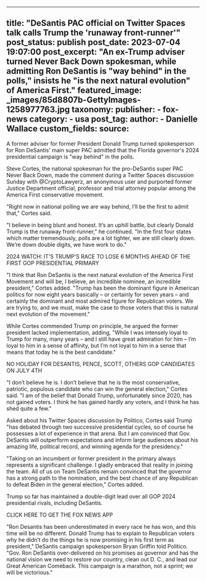 
---
title: "DeSantis PAC official on Twitter Spaces talk calls Trump the &#39;runaway front-runner&#39;" 
post_status: publish
post_date: 2023-07-04 19:07:00 
post_excerpt: "An ex-Trump adviser turned Never Back Down spokesman, while admitting Ron DeSantis is &quot;way behind&quot; in the polls,&quot; insists he &quot;is the next natural evolution&quot; of America First."
featured_image: _images/85d8807b-GettyImages-1258977763.jpg 
taxonomy:
    publisher:
        - fox-news
    category:
        - usa 
    post_tag:
    author:
        - Danielle Wallace
custom_fields:
    source: 
---
A former adviser for former President Donald Trump turned spokesperson for Ron DeSantis&#39; main super PAC admitted that the Florida governor&#39;s 2024 presidential campaign is &quot;way behind&quot; in the polls.

Steve Cortes, the national spokesman for the pro-DeSantis super PAC Never Back Down, made the comment during a Twitter Spaces discussion Sunday with @CryptoLawyerz, an anonymous user and purported former Justice Department official, professor and trial attorney popular among the America First conservative movement.

&quot;Right now in national polling we are way behind, I’ll be the first to admit that,&quot; Cortes said.

&quot;I believe in being blunt and honest. It’s an uphill battle, but clearly Donald Trump is the runaway front-runner,&quot; he continued. &quot;In the first four states which matter tremendously, polls are a lot tighter, we are still clearly down. We’re down double digits, we have work to do.&quot;

2024 WATCH: IT&#39;S TRUMP&#39;S RACE TO LOSE 6 MONTHS AHEAD OF THE FIRST GOP PRESIDENTIAL PRIMARY

&quot;I think that Ron DeSantis is the next natural evolution of the America First Movement and will be, I believe, an incredible nominee, an incredible president,&quot; Cortes added. &quot;Trump has been the dominant figure in American politics for now eight years basically – or certainly for seven years – and certainly the dominant and most admired figure for Republican voters. We are trying to, and we must, make the case to those voters that this is natural next evolution of the movement.&quot;

While Cortes commended Trump on principle, he argued the former president lacked implementation, adding, &quot;While I was intensely loyal to Trump for many, many years – and I still have great admiration for him – I’m loyal to him in a sense of affinity, but I’m not loyal to him in a sense that means that today he is the best candidate.&quot;

NO HOLIDAY FOR DESANTIS, PENCE, SCOTT, OTHERS GOP CANDIDATES ON JULY 4TH

&quot;I don’t believe he is. I don’t believe that he is the most conservative, patriotic, populous candidate who can win the general election,&quot; Cortes said. &quot;I am of the belief that Donald Trump, unfortunately since 2020, has not gained voters. I think he has gained hardly any voters, and I think he has shed quite a few.&quot;

Asked about his Twitter Spaces discussion by Politico, Cortes said Trump &quot;has debated through two successive presidential cycles, so of course he possesses a lot of experience in that arena. But I am convinced that Gov. DeSantis will outperform expectations and inform large audiences about his amazing life, political record, and winning agenda for the presidency.&quot;

&quot;Taking on an incumbent or former president in the primary always represents a significant challenge. I gladly embraced that reality in joining the team. All of us on Team DeSantis remain convinced that the governor has a strong path to the nomination, and the best chance of any Republican to defeat Biden in the general election,&quot; Cortes added.

Trump so far has maintained a double-digit lead over all GOP 2024 presidential rivals, including DeSantis.

CLICK HERE TO GET THE FOX NEWS APP

&quot;Ron Desantis has been underestimated in every race he has won, and this time will be no different. Donald Trump has to explain to Republican voters why he didn’t do the things he is now promising in his first term as president,&quot; DeSantis campaign spokesperson Bryan Griffin told Politico. &quot;Gov. Ron DeSantis over-delivered on his promises as governor and has the national vision we need to restore our country, clean out D. C., and lead our Great American Comeback. This campaign is a marathon, not a sprint; we will be victorious.&quot; 